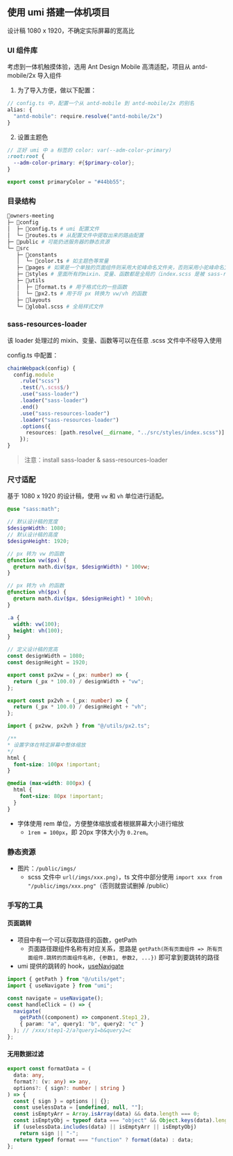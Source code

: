 ## 使用 umi 搭建一体机项目

设计稿 1080 x 1920，不确定实际屏幕的宽高比

### UI 组件库

考虑到一体机触摸体验，选用 Ant Design Mobile 高清适配，项目从 antd-mobile/2x 导入组件

1. 为了导入方便，做以下配置：

```ts
// config.ts 中，配置一个从 antd-mobile 到 antd-mobile/2x 的别名
alias: {
  "antd-mobile": require.resolve("antd-mobile/2x")
}
```

2. 设置主题色

```scss
// 正好 umi 中 a 标签的 color: var(--adm-color-primary)
:root:root {
  --adm-color-primary: #{$primary-color};
}
```

```ts
export const primaryColor = "#44bb55";
```

### 目录结构

```bash
📁owners-meeting
├─ 📁config
│  ├─ 📄config.ts # umi 配置文件
│  └─ 📄routes.ts # 从配置文件中提取出来的路由配置
├─ 📁public # 可能扔进服务器的静态资源
└─ 📁src
   ├─ 📁constants
   │  └─ 📄color.ts # 如主题色等常量
   ├─ 📁pages # 如果是一个单独的页面组件则采用大驼峰命名文件夹，否则采用小驼峰命名文件夹
   ├─ 📁styles # 里面所有的mixin、变量、函数都是全局的（index.scss 是被 sass-resources-loader 处理过的）
   ├─ 📁utils
   │  ├─ 📄format.ts # 用于格式化的一些函数
   │  └─ 📄px2.ts # 用于将 px 转换为 vw/vh 的函数
   ├─ 📁layouts
   └─ 📄global.scss # 全局样式文件
```

### sass-resources-loader

该 loader 处理过的 mixin、变量、函数等可以在任意 .scss 文件中不经导入使用

config.ts 中配置：

```ts
chainWebpack(config) {
  config.module
    .rule("scss")
    .test(/\.scss$/)
    .use("sass-loader")
    .loader("sass-loader")
    .end()
    .use("sass-resources-loader")
    .loader("sass-resources-loader")
    .options({
      resources: [path.resolve(__dirname, "../src/styles/index.scss")]
    });
}
```

> 注意：install sass-loader & sass-resources-loader

### 尺寸适配

基于 1080 x 1920 的设计稿，使用 `vw` 和 `vh` 单位进行适配。

```scss
@use "sass:math";

// 默认设计稿的宽度
$designWidth: 1080;
// 默认设计稿的高度
$designHeight: 1920;

// px 转为 vw 的函数
@function vw($px) {
  @return math.div($px, $designWidth) * 100vw;
}

// px 转为 vh 的函数
@function vh($px) {
  @return math.div($px, $designHeight) * 100vh;
}
```

```scss
.a {
  width: vw(100);
  height: vh(100);
}
```

```ts
// 定义设计稿的宽高
const designWidth = 1080;
const designHeight = 1920;

export const px2vw = (_px: number) => {
  return (_px * 100.0) / designWidth + "vw";
};

export const px2vh = (_px: number) => {
  return (_px * 100.0) / designHeight + "vh";
};
```

```ts
import { px2vw, px2vh } from "@/utils/px2.ts";
```

```scss
/**
* 设置字体在特定屏幕中整体缩放
*/
html {
  font-size: 100px !important;
}

@media (max-width: 800px) {
  html {
    font-size: 80px !important;
  }
}
```

- 字体使用 rem 单位，方便整体缩放或者根据屏幕大小进行缩放
  - `1rem = 100px`，即 20px 字体大小为 `0.2rem`。

### 静态资源

- 图片：`/public/imgs/`
  - scss 文件中 `url(/imgs/xxx.png)`，ts 文件中部分使用 `import xxx from "/public/imgs/xxx.png"`（否则就尝试删掉 /public）

### 手写的工具

#### 页面跳转

- 项目中有一个可以获取路径的函数，getPath
  - 页面路径跟组件名称有对应关系，思路是 `getPath(所有页面组件 => 所有页面组件.跳转的页面组件名称, {参数1, 参数2, ...})` 即可拿到要跳转的路径
- umi 提供的跳转的 hook，[useNavigate](https://umijs.org/docs/api/api#usenavigate)

```ts
import { getPath } from "@/utils/get";
import { useNavigate } from "umi";

const navigate = useNavigate();
const handleClick = () => {
  navigate(
    getPath((component) => component.Step1_2),
    { param: "a", query1: "b", query2: "c" }
  ); // /xxx/step1-2/a?query1=b&query2=c
};
```

#### 无用数据过滤

```ts
export const formatData = (
  data: any,
  format?: (v: any) => any,
  options?: { sign?: number | string }
) => {
  const { sign } = options || {};
  const uselessData = [undefined, null, ""];
  const isEmptyArr = Array.isArray(data) && data.length === 0;
  const isEmptyObj = typeof data === "object" && Object.keys(data).length === 0;
  if (uselessData.includes(data) || isEmptyArr || isEmptyObj)
    return sign || "-";
  return typeof format === "function" ? format(data) : data;
};
```
